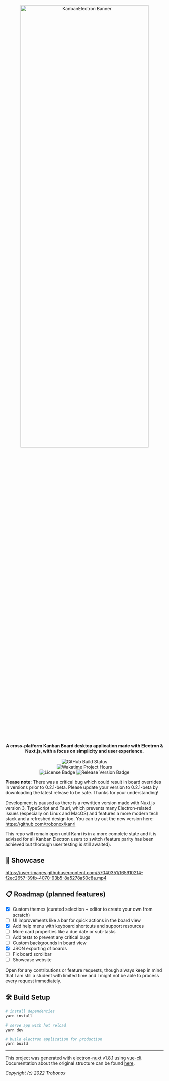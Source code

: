 <p align="center"> 
  <img src="https://user-images.githubusercontent.com/57040351/163876968-650582f9-1b15-42b3-88f9-80418ddcd840.png" width="90%" height="60%" alt="KanbanElectron Banner" />
  <br>
  <b> A cross-platform Kanban Board desktop application made with Electron & Nuxt.js, with a focus on simplicity and user experience. </b>
  <br> <br>
  <img src="https://github.com/trobonox/kanban-electron/workflows/Build/badge.svg" alt="GitHub Build Status" />
  <br>
  <img src="https://wakatime.com/badge/user/be365b36-3fc6-4949-a760-a882bf44aad7/project/e222a792-8ba1-4987-97bd-baec10aa63fb.svg" alt="Wakatime Project Hours" />
  <br>
  <img src="https://img.shields.io/github/license/trobonox/kanban-electron?style=flat)](https://opensource.org/licenses/MIT" alt="License Badge" />
  <img src="https://img.shields.io/github/v/release/trobonox/kanban-electron" alt="Release Version Badge" />
  
</p>

**Please note:** There was a critical bug which could result in board overrides in versions prior to 0.2.1-beta. Please update your version to 0.2.1-beta by downloading the latest release to be safe. Thanks for your understanding!

Development is paused as there is a rewritten version made with Nuxt.js version 3, TypeScript and Tauri, which prevents many Electron-related issues (especially on Linux and MacOS) and features a more modern tech stack and a refreshed design too. You can try out the new version here: https://github.com/trobonox/kanri

This repo will remain open until Kanri is in a more complete state and it is advised for all Kanban Electron users to switch (feature parity has been achieved but thorough user testing is still awaited).

## 🌌 Showcase

https://user-images.githubusercontent.com/57040351/165910214-f2ec2657-39fb-4070-93b5-8a5278a50c8a.mp4


## 📋 Roadmap (planned features)

- [x]   Custom themes (curated selection + editor to create your own from scratch)
- [ ] UI improvements like a bar for quick actions in the board view
- [x] Add help menu with keyboard shortcuts and support resources
- [ ] More card properties like a due date or sub-tasks
- [ ] Add tests to prevent any critical bugs
- [ ] Custom backgrounds in board view
- [x] JSON exporting of boards
- [ ] Fix board scrollbar
- [ ] Showcase website

Open for any contributions or feature requests, though always keep in mind that I am still a student with limited time and I might not be able to process every request immediately.

## 🛠 Build Setup

```bash
# install dependencies
yarn install

# serve app with hot reload
yarn dev

# build electron application for production
yarn build

```

---

This project was generated with [electron-nuxt](https://github.com/michalzaq12/electron-nuxt) v1.8.1 using [vue-cli](https://github.com/vuejs/vue-cli). Documentation about the original structure can be found [here](https://github.com/michalzaq12/electron-nuxt/blob/master/README.md).

_Copyright (c) 2022 Trobonox_
